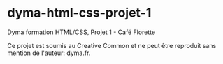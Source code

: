 # dyma-html-css-projet-1
Dyma formation HTML/CSS, Projet 1 - Café Florette

Ce projet est soumis au Creative Common et ne peut être reproduit sans mention de l'auteur: dyma.fr.
